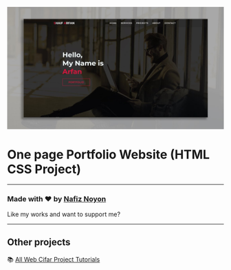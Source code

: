![Watch Now](./img/Design.jpg)
# One page Portfolio Website (HTML CSS Project)
---

### Made with ❤️ by [Nafiz Noyon](https://www.facebook.com/NAFIZ.SWE.DIU/)

Like my works and want to support me?

---

## Other projects

📚 [All Web Cifar Project Tutorials](https://github.com/NAFIZ-SWE-DIU?)
  



